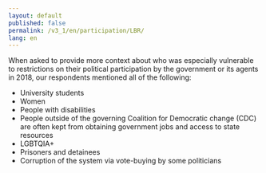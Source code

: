 ```yaml
---
layout: default
published: false
permalink: /v3_1/en/participation/LBR/
lang: en
---
```


When asked to provide more context about who was especially vulnerable to restrictions on their political participation by the government or its agents in 2018, our respondents mentioned all of the following:
-	University students
-	Women
-	People with disabilities
-	People outside of the governing Coalition for Democratic change (CDC) are often kept from obtaining government jobs and access to state resources
-	LGBTQIA+
-	Prisoners and detainees
-	Corruption of the system via vote-buying by some politicians

